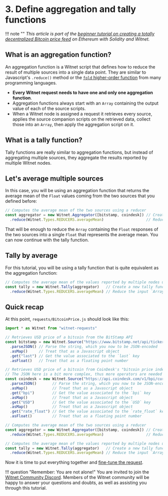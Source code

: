 # 3. Define aggregation and tally functions

!!! note ""
    *This article is part of the
    [beginner tutorial on creating a totally decentralized Bitcoin price feed][intro]
    on Ethereum with Solidity and Witnet.*

## What is an aggregation function?

An aggregation function is a Witnet script that defines how to reduce
the result of multiple sources into a single data point. They are
similar to Javascript's `.reduce()` method or the
[`fold` higher-order function][fold] from many programming languages.

- **Every Witnet request needs to have one and only one aggregation
  function**.
- Aggregation functions always start with an `Array` containing the output
value of each of the source scripts.
- When a Witnet node is assigned a request it retrieves every source,
  applies the source companion scripts on the retrieved data, collect
  those into an `Array`, then apply the aggregation script on it.


## What is a tally function?

Tally functions are really similar to aggregation functions, but instead
of aggregating multiple sources, they aggregate the results reported by
multiple Witnet nodes.

## Let's average multiple sources

In this case, you will be using an aggregation function that returns the
average mean of the `Float` values coming from the two sources that you
defined before:

```javascript
// Computes the average mean of the two sources using a reducer
const aggregator = new Witnet.Aggregator([bitstamp, coindesk]) // Create a new aggregation
  .reduce(Witnet.Types.REDUCERS.averageMean)                   // Reduce the input `Array` using the average mean
```

That will be enough to reduce the `Array` containing the `Float`
responses of the two sources into a single `Float` that represents the
average mean. You can now continue with the tally function.

## Tally by average

For this tutorial, you will be using a tally function that is quite
equivalent as the aggregation function:

```javascript
// Computes the average mean of the values reported by multiple nodes using a reducer
const tally = new Witnet.Tally(aggregator)   // Create a new tally function
  .reduce(Witnet.Types.REDUCERS.averageMean) // Reduce the input `Array` using the average mean
```

## Quick recap

At this point, `requests/BitcoinPrice.js`  should look like this:

```javascript
import * as Witnet from "witnet-requests"

// Retrieves USD price of a bitcoin from the BitStamp API
const bitstamp = new Witnet.Source("https://www.bitstamp.net/api/ticker/")
  .parseJSON() // Parse the string, which you now to be JSON-encoded
  .asMap()     // Treat that as a Javascript object
  .get("last") // Get the value associated to the `last` key
  .asFloat()   // Treat that as a floating point number

// Retrieves USD price of a bitcoin from CoinDesk's "bitcoin price index" API
// The JSON here is a bit more complex, thus more operators are needed
const coindesk = new Witnet.Source("https://api.coindesk.com/v1/bpi/currentprice.json")
  .parseJSON()       // Parse the string, which you now to be JSON-encoded
  .asMap()           // Treat that as a Javascript object
  .get("bpi")        // Get the value associated to the `bpi` key
  .asMap()           // Treat that as a Javascript object
  .get("USD")        // Get the value associated to the `USD` key
  .asMap()           // Treat that as a Javascript object
  .get("rate_float") // Get the value associated to the `rate_float` key
  .asFloat()         // Treat that as a floating point number

// Computes the average mean of the two sources using a reducer
const aggregator = new Witnet.Aggregator([bitstamp, coindesk]) // Create a new aggregation
  .reduce(Witnet.Types.REDUCERS.averageMean)                   // Reduce the input `Array` using the average mean

// Computes the average mean of the values reported by multiple nodes using a reducer
const tally = new Witnet.Tally(aggregator)   // Create a new tally function
  .reduce(Witnet.Types.REDUCERS.averageMean) // Reduce the input `Array` using the average mean
```

Now it is time to put everything together and
[fine-tune the request][next].

!!! question "Remember: You are not alone!"
    You are invited to join the [Witnet Community Discord][discord].
    Members of the Witnet community will be happy to answer your
    questions and doubts, as well as assisting you through this
    tutorial.

[discord]: https://discord.gg/X4uurfP
[intro]: /tutorials/bitcoin-price-feed/introduction
[fold]: https://en.wikipedia.org/wiki/Fold_(higher-order_function)
[next]: /tutorials/bitcoin-price-feed/fine-tuning

